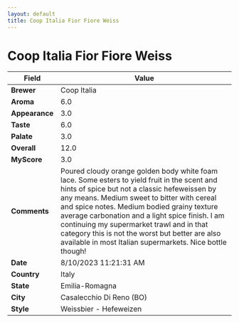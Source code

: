 ```yaml
---
layout: default
title: Coop Italia Fior Fiore Weiss
---
```


# Coop Italia Fior Fiore Weiss

| Field         | Value                                                                                                   |
|---------------|---------------------------------------------------------------------------------------------------------|
| **Brewer**    | Coop Italia                                                                                        |
| **Aroma**     | 6.0                                                                                         |
| **Appearance**| 3.0                                                                                    |
| **Taste**     | 6.0                                                                                         |
| **Palate**    | 3.0                                                                                        |
| **Overall**   | 12.0                                                                                       |
| **MyScore**   | 3.0                                                                                       |
| **Comments**  | Poured cloudy orange golden body white foam lace. Some esters to yield fruit in the scent and hints of spice but not a classic hefeweissen by any means. Medium sweet to bitter with cereal and spice notes. Medium bodied grainy texture average carbonation and a light spice finish. I am continuing my supermarket trawl and in that category this is not the worst but better are also available in most Italian supermarkets. Nice bottle though!                                                                                      |
| **Date**      | 8/10/2023 11:21:31 AM                                                                                          |
| **Country**   | Italy                                                                                       |
| **State**     | Emilia-Romagna                                                                                         |
| **City**      | Casalecchio Di Reno &#40;BO&#41;                                                                                          |
| **Style**     | Weissbier - Hefeweizen                                                                                         |
